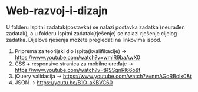 # Web-razvoj-i-dizajn
U folderu Ispitni zadatak(postavka) se nalazi postavka zadatka (neurađen zadatak), a u folderu Ispitni zadatak(rješenje) se nalazi rješenje cijelog zadatka.
Dijelove rješenja možete pregledati na linkovima ispod.

1. Priprema za teorijski dio ispita(kvalifikacije) -> https://www.youtube.com/watch?v=wmlR9baAwX0
2. CSS + responsive stranica za mobilne uređaje -> https://www.youtube.com/watch?v=tRSSqnRl66o&t
3. jQuery validacija -> https://www.youtube.com/watch?v=nmAGoRBolx0&t
4. JSON -> https://youtu.be/B1O-aKBVC60
